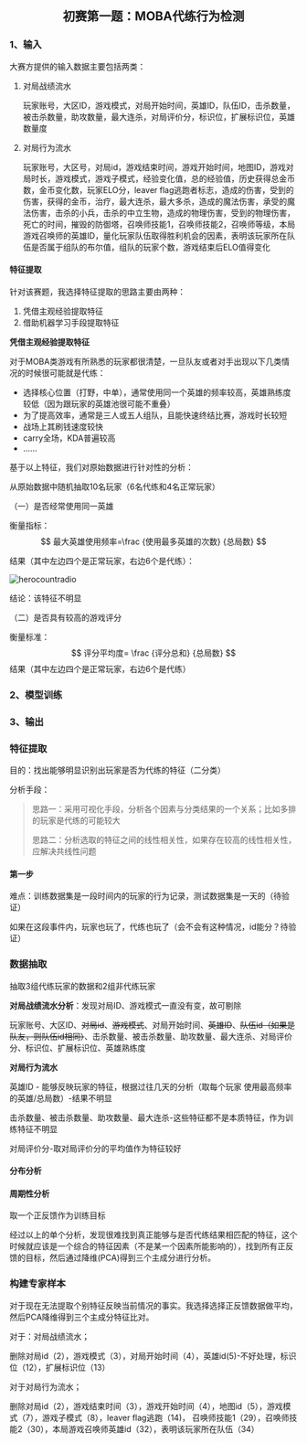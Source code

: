 ## <center>初赛第一题：MOBA代练行为检测</center>

### 1、输入

大赛方提供的输入数据主要包括两类：

1. 对局战绩流水

   玩家账号，大区ID，游戏模式，对局开始时间，英雄ID，队伍ID，击杀数量，被击杀数量，助攻数量，最大连杀，对局评价分，标识位，扩展标识位，英雄数量度

2. 对局行为流水

   玩家账号，大区号，对局id，游戏结束时间，游戏开始时间，地图ID，游戏对局时长，游戏模式，游戏子模式，经验变化值，总的经验值，历史获得总金币数，金币变化数，玩家ELO分，leaver flag逃跑者标志，造成的伤害，受到的伤害，获得的金币，治疗，最大连杀，最大多杀，造成的魔法伤害，承受的魔法伤害，击杀的小兵，击杀的中立生物，造成的物理伤害，受到的物理伤害，死亡的时间，摧毁的防御塔，召唤师技能1，召唤师技能2，召唤师等级，本局游戏召唤师的英雄ID，量化玩家队伍取得胜利机会的因素，表明该玩家所在队伍是否属于组队的布尔值，组队的玩家个数，游戏结束后ELO值得变化

#### 特征提取

针对该赛题，我选择特征提取的思路主要由两种：

1. 凭借主观经验提取特征
2. 借助机器学习手段提取特征

**凭借主观经验提取特征**

对于MOBA类游戏有所熟悉的玩家都很清楚，一旦队友或者对手出现以下几类情况的时候很可能就是代练：

- 选择核心位置（打野，中单），通常使用同一个英雄的频率较高，英雄熟练度较低（因为跟玩家的英雄池很可能不重叠）
- 为了提高效率，通常是三人或五人组队，且能快速终结比赛，游戏时长较短
- 战场上其刷钱速度较快
- carry全场，KDA普遍较高
- ……

基于以上特征，我们对原始数据进行针对性的分析：

从原始数据中随机抽取10名玩家（6名代练和4名正常玩家）

（一）是否经常使用同一英雄

衡量指标：
$$
最大英雄使用频率=\frac {使用最多英雄的次数} {总局数}
$$

结果（其中左边四个是正常玩家，右边6个是代练）：

![herocountradio](C:\Users\LIHUAWEI\Desktop\txdataanalycompe\picture\herocountradio.png)

结论：该特征不明显

（二）是否具有较高的游戏评分

衡量标准：
$$
评分平均度= \frac {评分总和} {总局数}
$$
结果（其中左边四个是正常玩家，右边6个是代练）

### 2、模型训练

### 3、输出

### 特征提取

目的：找出能够明显识别出玩家是否为代练的特征（二分类）

分析手段：

> 思路一：采用可视化手段，分析各个因素与分类结果的一个关系；比如多排的玩家是代练的可能较大
>
> 思路二：分析选取的特征之间的线性相关性，如果存在较高的线性相关性，应解决共线性问题

#### 第一步

难点：训练数据集是一段时间内的玩家的行为记录，测试数据集是一天的（待验证）

如果在这段事件内，玩家也玩了，代练也玩了（会不会有这种情况，id能分？待验证）



### 数据抽取

抽取3组代练玩家的数据和2组非代练玩家



**对局战绩流水分析**：发现对局ID、游戏模式一直没有变，故可剔除

玩家账号、大区ID、~~对局id~~、~~游戏模式~~、对局开始时间、~~英雄ID~~、~~队伍id（如果是队友，则队伍id相同）~~、击杀数量、被击杀数量、助攻数量、最大连杀、对局评价分、标识位、扩展标识位、英雄熟练度



**对局行为流水**





英雄ID - 能够反映玩家的特征，根据过往几天的分析（取每个玩家 使用最高频率的英雄/总局数）-结果不明显

击杀数量、被击杀数量、助攻数量、最大连杀-这些特征都不是本质特征，作为训练特征不明显

对局评价分-取对局评价分的平均值作为特征较好

#### 分布分析

#### 周期性分析





取一个正反馈作为训练目标



经过以上的单个分析，发现很难找到真正能够与是否代练结果相匹配的特征，这个时候就应该是一个综合的特征因素（不是某一个因素所能影响的），找到所有正反馈的目标，然后通过降维(PCA)得到三个主成分进行分析。





### 构建专家样本



对于现在无法提取个别特征反映当前情况的事实。我选择选择正反馈数据做平均，然后PCA降维得到三个主成分特征比对。

对于：对局战绩流水；

删除对局id（2），游戏模式（3），对局开始时间（4），英雄id(5)-不好处理，标识位（12），扩展标识位（13）

对于对局行为流水；

删除对局id（2），游戏结束时间（3），游戏开始时间（4），地图id（5），游戏模式（7），游戏子模式（8），leaver flag逃跑（14)， 召唤师技能1（29），召唤师技能2（30），本局游戏召唤师英雄id（32），表明该玩家所在队伍（34）